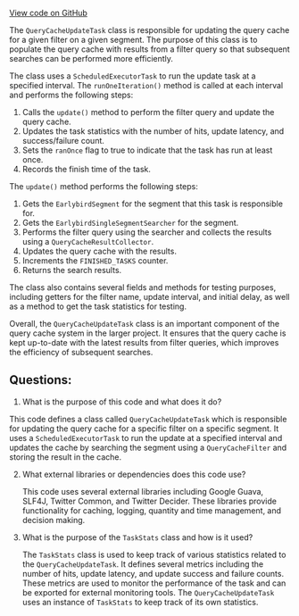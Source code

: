 [View code on GitHub](https://github.com/misbahsy/the-algorithm/src/java/com/twitter/search/earlybird/querycache/QueryCacheUpdateTask.java)

The `QueryCacheUpdateTask` class is responsible for updating the query cache for a given filter on a given segment. The purpose of this class is to populate the query cache with results from a filter query so that subsequent searches can be performed more efficiently. 

The class uses a `ScheduledExecutorTask` to run the update task at a specified interval. The `runOneIteration()` method is called at each interval and performs the following steps:
1. Calls the `update()` method to perform the filter query and update the query cache.
2. Updates the task statistics with the number of hits, update latency, and success/failure count.
3. Sets the `ranOnce` flag to true to indicate that the task has run at least once.
4. Records the finish time of the task.

The `update()` method performs the following steps:
1. Gets the `EarlybirdSegment` for the segment that this task is responsible for.
2. Gets the `EarlybirdSingleSegmentSearcher` for the segment.
3. Performs the filter query using the searcher and collects the results using a `QueryCacheResultCollector`.
4. Updates the query cache with the results.
5. Increments the `FINISHED_TASKS` counter.
6. Returns the search results.

The class also contains several fields and methods for testing purposes, including getters for the filter name, update interval, and initial delay, as well as a method to get the task statistics for testing. 

Overall, the `QueryCacheUpdateTask` class is an important component of the query cache system in the larger project. It ensures that the query cache is kept up-to-date with the latest results from filter queries, which improves the efficiency of subsequent searches.
## Questions: 
 1. What is the purpose of this code and what does it do?
   
   This code defines a class called `QueryCacheUpdateTask` which is responsible for updating the query cache for a specific filter on a specific segment. It uses a `ScheduledExecutorTask` to run the update at a specified interval and updates the cache by searching the segment using a `QueryCacheFilter` and storing the result in the cache.

2. What external libraries or dependencies does this code use?
   
   This code uses several external libraries including Google Guava, SLF4J, Twitter Common, and Twitter Decider. These libraries provide functionality for caching, logging, quantity and time management, and decision making.

3. What is the purpose of the `TaskStats` class and how is it used?
   
   The `TaskStats` class is used to keep track of various statistics related to the `QueryCacheUpdateTask`. It defines several metrics including the number of hits, update latency, and update success and failure counts. These metrics are used to monitor the performance of the task and can be exported for external monitoring tools. The `QueryCacheUpdateTask` uses an instance of `TaskStats` to keep track of its own statistics.